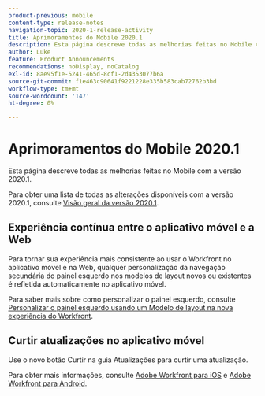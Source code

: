 ```yaml
---
product-previous: mobile
content-type: release-notes
navigation-topic: 2020-1-release-activity
title: Aprimoramentos do Mobile 2020.1
description: Esta página descreve todas as melhorias feitas no Mobile com a versão 2020.1.
author: Luke
feature: Product Announcements
recommendations: noDisplay, noCatalog
exl-id: 8ae95f1e-5241-465d-8cf1-2d4353077b6a
source-git-commit: f1e463c90641f9221228e335b583cab72762b3bd
workflow-type: tm+mt
source-wordcount: '147'
ht-degree: 0%

---
```


# Aprimoramentos do Mobile 2020.1

Esta página descreve todas as melhorias feitas no Mobile com a versão 2020.1.

Para obter uma lista de todas as alterações disponíveis com a versão 2020.1, consulte [Visão geral da versão 2020.1](../../../product-announcements/product-releases/2020.1-release-activity/2020-1-release-overview.md).

## Experiência contínua entre o aplicativo móvel e a Web

Para tornar sua experiência mais consistente ao usar o Workfront no aplicativo móvel e na Web, qualquer personalização da navegação secundária do painel esquerdo nos modelos de layout novos ou existentes é refletida automaticamente no aplicativo móvel.

Para saber mais sobre como personalizar o painel esquerdo, consulte [Personalizar o painel esquerdo usando um Modelo de layout na nova experiência do Workfront](https://one.workfront.com/s/article/Customize-the-left-panel-using-a-Layout-Template-in-the-new-Workfront-experience-354734188).

## Curtir atualizações no aplicativo móvel

Use o novo botão Curtir na guia Atualizações para curtir uma atualização.

Para obter mais informações, consulte [Adobe Workfront para iOS](../../../workfront-basics/mobile-apps/using-the-workfront-mobile-app/workfront-for-ios.md) e [Adobe Workfront para Android](../../../workfront-basics/mobile-apps/using-the-workfront-mobile-app/workfront-for-android.md).

